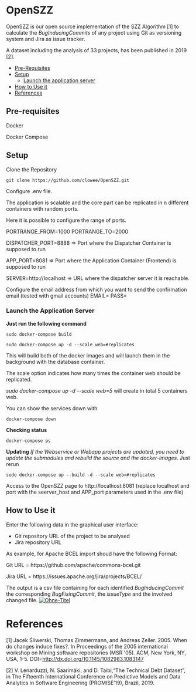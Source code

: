 # OpenSZZ

OpenSZZ is our open source implementation of the SZZ Algorithm [1] to calculate the <i>BugInducingCommits</i> of any project using Git as versioning system and Jira as issue tracker. 

A dataset including the analysis of 33 projects, has been published in 2019 [2]. 

* [Pre-Requisites](https://github.com/clowee/OpenSZZ/blob/master/README.md#pre-requisites)
* [Setup](https://github.com/clowee/OpenSZZ/blob/master/README.md#setup)
    * [Launch the application server](https://github.com/clowee/OpenSZZ/blob/master/README.md#launch-the-application-server)
* [How to Use it](https://github.com/clowee/OpenSZZ/blob/master/README.md#how-to-use-it)
* [References](https://github.com/clowee/OpenSZZ/blob/master/README.md#references)

## Pre-requisites
Docker 
<p>Docker Compose

## Setup

Clone the Repository 
```
git clone https://github.com/clowee/OpenSZZ.git
```

Configure .env file.

The application is scalable and the core part can be replicated in n different containers with random ports.
<p>Here it is possible to configure the range of ports. 

PORTRANGE_FROM=1000
PORTRANGE_TO=2000

DISPATCHER_PORT=8888 => Port where the Dispatcher Container is supposed to run
<p>APP_PORT=8081 => Port where the Application Container (Frontend) is supposed to run

SERVER=http://localhost => URL where the dispatcher server it is reachable.

<p>Configure the email address from which you want to send the confirmation email (tested with gmail accounts)
EMAIL=
PASS=


### Launch the Application Server
<b>Just run the following command</b>
```
sudo docker-compose build

sudo docker-compose up -d --scale web=#replicates
```
This will build both of the docker images and will launch them in the background with the database container. 
<p>The scale option indicates how many times the container web should be replicated. 
<p><i>sudo docker-compose up -d --scale web=5</i> will create in total 5 containers web.

You can show the services down with
```
docker-compose down
```

<b>Checking status</b>
```
docker-compose ps
```
<b>Updating</b> 
<i>If the Webservice or Webapp projects are updated, you need to update the submodules and rebuild the source and the docker-images</i>. Just rerun
```
sudo docker-compose up --build -d --scale web=#replicates
```

Access to the OpenSZZ page to http://localhost:8081 (replace localhost and port with the seerver_host and APP_port parameters used in the .env file)

## How to Use it
Enter the following data in the graphical user interface:
- Git repository URL of the project to be analysed
- Jira repository URL

As example,  for Apache BCEL import shoud have the following Format:
<p>Git URL = https://github.com/apache/commons-bcel.git
<p>Jira URL = https://issues.apache.org/jira/projects/BCEL/ 

The output is a csv file containing for each identified <i>BugInducingCommit</i> the corresponding
<i>BugFixingCommit</i>, the <i>issueType</i> and the involved changed file.
<a href="https://ibb.co/SdtJLnG"><img src="https://i.ibb.co/b2s7fBD/Ohne-Titel.png" alt="Ohne-Titel" border="0"></a>



# References

[1] Jacek Śliwerski, Thomas Zimmermann, and Andreas Zeller. 2005. When do changes induce fixes?. In Proceedings of the 2005 international workshop on Mining software repositories (MSR '05). ACM, New York, NY, USA, 1-5. DOI=http://dx.doi.org/10.1145/1082983.1083147

[2] V. Lenarduzzi, N. Saarimäki, and D. Taibi,“The Technical Debt Dataset”, in The Fifteenth International Conference on Predictive Models and Data Analytics in Software Engineering (PROMISE’19), Brazil, 2019.
